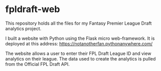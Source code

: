 # fpldraft-web
This repository holds all the files for my Fantasy Premier League Draft analytics project.

I built a website with Python using the Flask micro web-framework. It is deployed at this address: https://notanotherfan.pythonanywhere.com/

The website allows a user to enter their FPL Draft League ID and view analytics on their league. The data used to create the analytics is pulled from the Official FPL Draft API.